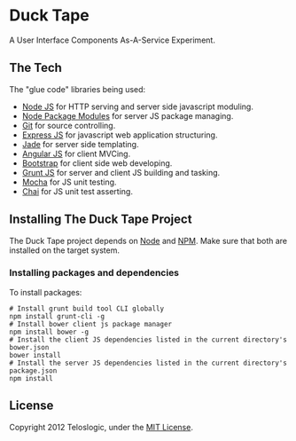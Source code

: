 # Duck Tape

A User Interface Components As-A-Service Experiment.

## The Tech
The "glue code" libraries being used:

* [Node JS](http://nodejs.org/) for HTTP serving and server side javascript moduling.
* [Node Package Modules](https://npmjs.org/) for server JS package managing.
* [Git](http://git-scm.com/) for source controlling.
* [Express JS](http://www.expressjs.com/) for javascript web application structuring.
* [Jade](http://www.jade-lang.com/) for server side templating.
* [Angular JS](http://angularjs.org/) for client MVCing.
* [Bootstrap](http://twitter.github.com/bootstrap/) for client side web developing.
* [Grunt JS](http://www.gruntjs.com/) for server and client JS building and tasking.
* [Mocha](http://visionmedia.github.io/mocha/) for JS unit testing.
* [Chai](http://chaijs.com/) for JS unit test asserting.

## Installing The Duck Tape Project

The Duck Tape project depends on [Node](http://nodejs.org/) and [NPM](http://npmjs.org/). Make sure that both are
installed on the target system.

### Installing packages and dependencies

To install packages:

	# Install grunt build tool CLI globally
	npm install grunt-cli -g
	# Install bower client js package manager
	npm install bower -g
	# Install the client JS dependencies listed in the current directory's bower.json
	bower install
	# Install the server JS dependencies listed in the current directory's package.json
	npm install

## License
Copyright 2012 Teloslogic, under the [MIT License](LICENSE).
